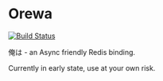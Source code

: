 Orewa
=====

[![Build Status](https://travis-ci.org/Leonidas-from-XIV/orewa.svg?branch=master)](https://travis-ci.org/Leonidas-from-XIV/orewa)

俺は - an Async friendly Redis binding.

Currently in early state, use at your own risk.
